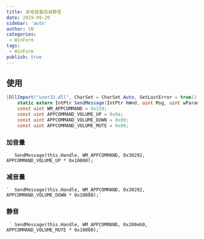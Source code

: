 ```yaml
---
title: 本地音量加减静音
date: 2019-09-20
sidebar: 'auto'
author: SN
categories: 
 - WinForm
tags:
 - WinForm
publish: true
---
```


## 使用

```csharp
[DllImport("user32.dll", CharSet = CharSet.Auto, SetLastError = true)]
    static extern IntPtr SendMessage(IntPtr hWnd, uint Msg, uint wParam, uint lParam);
    const uint WM_APPCOMMAND = 0x319;  
    const uint APPCOMMAND_VOLUME_UP = 0x0a;  
    const uint APPCOMMAND_VOLUME_DOWN = 0x09;  
    const uint APPCOMMAND_VOLUME_MUTE = 0x08;  
```

   ### 加音量
   `   SendMessage(this.Handle, WM_APPCOMMAND, 0x30292, APPCOMMAND_VOLUME_UP * 0x10000);`
   ### 减音量
    `  SendMessage(this.Handle, WM_APPCOMMAND, 0x30292, APPCOMMAND_VOLUME_DOWN * 0x10000);`
   ###  静音
     ` SendMessage(this.Handle, WM_APPCOMMAND, 0x200eb0, APPCOMMAND_VOLUME_MUTE * 0x10000);`